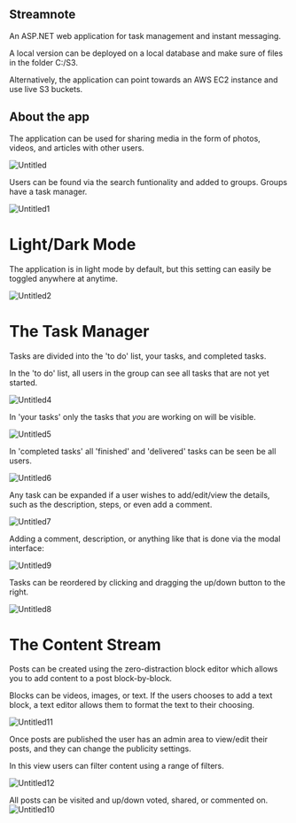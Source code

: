 ## Streamnote

An ASP.NET web application for task management and instant messaging.

A local version can be deployed on a local database and make sure of files in the folder C:/S3.

Alternatively, the application can point towards an AWS EC2 instance and use live S3 buckets.

## About the app

The application can be used for sharing media in the form of photos, videos, and articles with other users.

![Untitled](https://github.com/tomfrancix/streamnote/assets/58977284/e23c849f-8fbd-49c8-ad8f-71e708cb9ee3)

Users can be found via the search funtionality and added to groups. Groups have a task manager.

![Untitled1](https://github.com/tomfrancix/streamnote/assets/58977284/adabac9f-4cc9-4835-9e20-17e23e5c2a55)

# Light/Dark Mode

The application is in light mode by default, but this setting can easily be toggled anywhere at anytime.

![Untitled2](https://github.com/tomfrancix/streamnote/assets/58977284/20a2f479-3f5b-4076-82c6-42127ed48c3a)

# The Task Manager

Tasks are divided into the 'to do' list, your tasks, and completed tasks.

In the 'to do' list, all users in the group can see all tasks that are not yet started.

![Untitled4](https://github.com/tomfrancix/streamnote/assets/58977284/cdd7d2a7-5bef-43e7-a93d-4e237d42d44f)

In 'your tasks' only the tasks that _you_ are working on will be visible.

![Untitled5](https://github.com/tomfrancix/streamnote/assets/58977284/868bc56f-82d9-4f69-8a5d-1487256fc2de)

In 'completed tasks' all 'finished' and 'delivered' tasks can be seen be all users.

![Untitled6](https://github.com/tomfrancix/streamnote/assets/58977284/c3ed71ed-cb56-48a0-b0c4-1a9dd39cf9e7)

Any task can be expanded if a user wishes to add/edit/view the details, such as the description, steps, or even add a comment.

![Untitled7](https://github.com/tomfrancix/streamnote/assets/58977284/197ba658-043c-46b1-9ec1-5ce46a8b5349)

Adding a comment, description, or anything like that is done via the modal interface:

![Untitled9](https://github.com/tomfrancix/streamnote/assets/58977284/6bd77a33-1c42-4990-b231-e42cadbac4db)

Tasks can be reordered by clicking and dragging the up/down button to the right.

![Untitled8](https://github.com/tomfrancix/streamnote/assets/58977284/1a66c2f9-661f-4310-ba98-d91d75f3a787)

# The Content Stream

Posts can be created using the zero-distraction block editor which allows you to add content to a post block-by-block.

Blocks can be videos, images, or text. If the users chooses to add a text block, a text editor allows them to format the text to their choosing.

![Untitled11](https://github.com/tomfrancix/streamnote/assets/58977284/62923568-0405-46d5-a6e5-767ef90c5210)

Once posts are published the user has an admin area to view/edit their posts, and they can change the publicity settings.

In this view users can filter content using a range of filters.

![Untitled12](https://github.com/tomfrancix/streamnote/assets/58977284/9dec7410-a814-4fdc-acce-3fc2966d3e17)

All posts can be visited and up/down voted, shared, or commented on.
![Untitled10](https://github.com/tomfrancix/streamnote/assets/58977284/35771e22-9480-47d1-8abc-9b5c49eb16a8)

